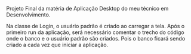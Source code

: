 Projeto Final da matéria de Aplicação Desktop do meu técnico em Desenvolvimento.

Na classe de Login, o usuário padrão é criado ao carregar a tela.
Após o primeiro run da aplicação, será necessário comentar o trecho do código onde o banco e o usuário padrão são criados.
Pois o banco ficará sendo criado a cada vez que iniciar a aplicação.
